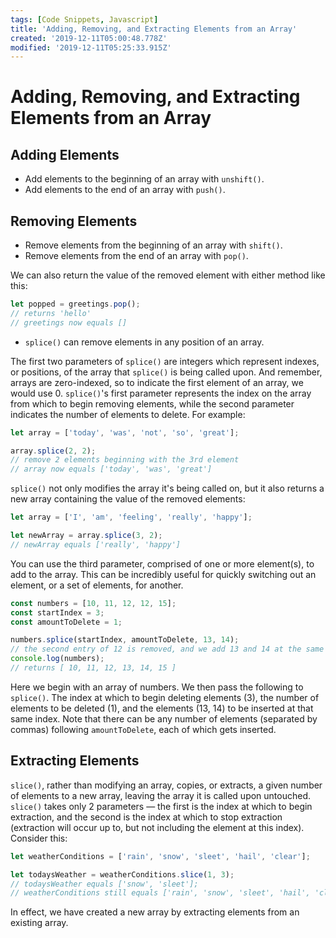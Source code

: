 ```yaml
---
tags: [Code Snippets, Javascript]
title: 'Adding, Removing, and Extracting Elements from an Array'
created: '2019-12-11T05:00:48.778Z'
modified: '2019-12-11T05:25:33.915Z'
---
```


Adding, Removing, and Extracting Elements from an Array
=======================================================

Adding Elements
---------------
* Add elements to the beginning of an array with ```unshift()```.
* Add elements to the end of an array with ```push()```.

Removing Elements
-----------------
* Remove elements from the beginning of an array with ```shift()```.
* Remove elements from the end of an array with ```pop()```.

We can also return the value of the removed element with either method like this:
``` javascript
let popped = greetings.pop();
// returns 'hello'
// greetings now equals []


```
* ```splice()``` can remove elements in any position of an array. 

The first two parameters of ```splice()``` are integers which represent indexes, or positions, of the array that ```splice()``` is being called upon. And remember, arrays are zero-indexed, so to indicate the first element of an array, we would use 0. ```splice()```'s first parameter represents the index on the array from which to begin removing elements, while the second parameter indicates the number of elements to delete. For example:
``` javascript
let array = ['today', 'was', 'not', 'so', 'great'];

array.splice(2, 2);
// remove 2 elements beginning with the 3rd element
// array now equals ['today', 'was', 'great']

```
```splice()``` not only modifies the array it's being called on, but it also returns a new array containing the value of the removed elements:
``` javascript
let array = ['I', 'am', 'feeling', 'really', 'happy'];

let newArray = array.splice(3, 2);
// newArray equals ['really', 'happy']

```

You can use the third parameter, comprised of one or more element(s), to add to the array. This can be incredibly useful for quickly switching out an element, or a set of elements, for another.
``` javascript
const numbers = [10, 11, 12, 12, 15];
const startIndex = 3;
const amountToDelete = 1;

numbers.splice(startIndex, amountToDelete, 13, 14);
// the second entry of 12 is removed, and we add 13 and 14 at the same index
console.log(numbers);
// returns [ 10, 11, 12, 13, 14, 15 ]

```
Here we begin with an array of numbers. We then pass the following to ```splice()```. The index at which to begin deleting elements (3), the number of elements to be deleted (1), and the elements (13, 14) to be inserted at that same index. Note that there can be any number of elements (separated by commas) following ```amountToDelete```, each of which gets inserted.

Extracting Elements
-------------------

```slice()```, rather than modifying an array, copies, or extracts, a given number of elements to a new array, leaving the array it is called upon untouched. ```slice()``` takes only 2 parameters — the first is the index at which to begin extraction, and the second is the index at which to stop extraction (extraction will occur up to, but not including the element at this index). Consider this:
``` javascript
let weatherConditions = ['rain', 'snow', 'sleet', 'hail', 'clear'];

let todaysWeather = weatherConditions.slice(1, 3);
// todaysWeather equals ['snow', 'sleet'];
// weatherConditions still equals ['rain', 'snow', 'sleet', 'hail', 'clear']

```
In effect, we have created a new array by extracting elements from an existing array.

